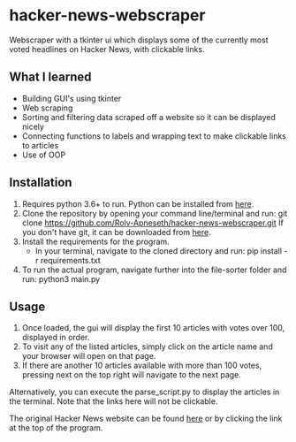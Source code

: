 # hacker-news-webscraper
 Webscraper with a tkinter ui which displays some of the currently most voted headlines on Hacker News, with clickable links.

## What I learned
* Building GUI's using tkinter
* Web scraping
* Sorting and filtering data scraped off a website so it can be displayed nicely
* Connecting functions to labels and wrapping text to make clickable links to articles
* Use of OOP

## Installation
1. Requires python 3.6+ to run. Python can be installed from [here](https://www.python.org/downloads/).
2. Clone the repository by opening your command line/terminal and run: git clone https://github.com/Rolv-Apneseth/hacker-news-webscraper.git
    If you don't have git, it can be downloaded from [here](https://git-scm.com/downloads).
3. Install the requirements for the program.
    * In your terminal, navigate to the cloned directory and run: pip install -r requirements.txt
4. To run the actual program, navigate further into the file-sorter folder and run: python3 main.py

## Usage
1. Once loaded, the gui will display the first 10 articles with votes over 100, displayed in order.
2. To visit any of the listed articles, simply click on the article name and your browser will open on that page.
3. If there are another 10 articles available with more than 100 votes, pressing next on the top right will navigate to the next page.

Alternatively, you can execute the parse_script.py to display the articles in the terminal. Note that the links here will not be clickable.

The original Hacker News website can be found [here](https://news.ycombinator.com/) or by clicking the link at the top of the program.

